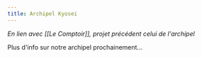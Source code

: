 ```yaml
---
title: Archipel Kyosei
---
```

*En lien avec [[Le Comptoir]], projet précédent celui de l'archipel*

Plus d'info sur notre archipel prochainement...
